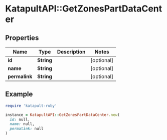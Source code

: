 # KatapultAPI::GetZonesPartDataCenter

## Properties

| Name | Type | Description | Notes |
| ---- | ---- | ----------- | ----- |
| **id** | **String** |  | [optional] |
| **name** | **String** |  | [optional] |
| **permalink** | **String** |  | [optional] |

## Example

```ruby
require 'katapult-ruby'

instance = KatapultAPI::GetZonesPartDataCenter.new(
  id: null,
  name: null,
  permalink: null
)
```

